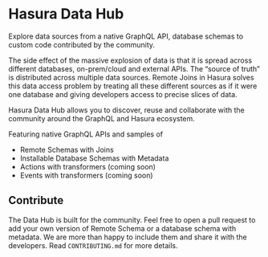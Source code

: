 # Hasura Data Hub

Explore data sources from a native GraphQL API, database schemas to custom code contributed by the community.

The side effect of the massive explosion of data is that it is spread across different databases, on-prem/cloud and external APIs. The “source of truth” is distributed across multiple data sources. Remote Joins in Hasura solves this data access problem by treating all these different sources as if it were one database and giving developers access to precise slices of data.

Hasura Data Hub allows you to discover, reuse and collaborate with the community around the GraphQL and Hasura ecosystem.

Featuring native GraphQL APIs and samples of

- Remote Schemas with Joins
- Installable Database Schemas with Metadata
- Actions with transformers (coming soon)
- Events with transformers (coming soon)

## Contribute

The Data Hub is built for the community. Feel free to open a pull request to add your own version of Remote Schema or a database schema with metadata. We are more than happy to include them and share it with the developers. Read `CONTRIBUTING.md` for more details.
